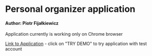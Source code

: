 # Personal organizer application

#### Author: Piotr Fijałkiewicz
Application currently is working only on Chrome browser

[Link to Application](http://54.37.71.71) - click on "TRY DEMO" to try application with test account
